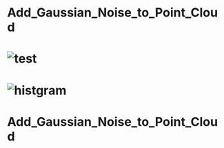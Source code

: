 # Add_Gaussian_Noise_to_Point_Cloud
# ![test](Box/images/sample.png) 

# ![histgram](Box/images/Figure_1.png) 
# Add_Gaussian_Noise_to_Point_Cloud
